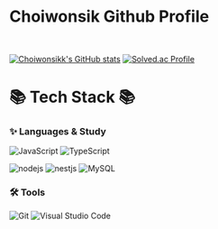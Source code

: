 # Choiwonsik Github Profile

<br>

[![Choiwonsikk's GitHub stats](https://github-readme-stats.vercel.app/api?username=Choiwonsikk&theme=gruvbox&show_icons=true&rank_icon=github)](https://github.com/Choiwonsikk/github-readme-stats)	
[![Solved.ac Profile](http://mazassumnida.wtf/api/v2/generate_badge?boj=tlr5054)](https://solved.ac/tlr5054)
</div>
<!-- -->

# 📚 Tech Stack 📚
### ✨ Languages & Study
<!--![Java](https://img.shields.io/badge/Java-007396.svg?&style=for-the-badge&logo=Java&logoColor=white)-->
<!--![Spring](https://img.shields.io/badge/Spring-6DB33F.svg?&style=for-the-badge&logo=Spring&logoColor=white)-->
<!--![Python](https://img.shields.io/badge/Python-3776AB.svg?&style=for-the-badge&logo=Python&logoColor=white)-->
<!--![Android](https://img.shields.io/badge/Android-3DDC84.svg?&style=for-the-badge&logo=Android&logoColor=white)-->
![JavaScript](https://img.shields.io/badge/JavaScript-F7DF1E.svg?&style=for-the-badge&logo=JavaScript&logoColor=white)
![TypeScript](https://img.shields.io/badge/TypeScript-3178C6.svg?&style=for-the-badge&logo=TypeScript&logoColor=white)

![nodejs](https://img.shields.io/badge/node.js-339933.svg?&style=for-the-badge&logo=nodedotjs&logoColor=white)
![nestjs](https://img.shields.io/badge/nestjs-E0234E.svg?&style=for-the-badge&logo=nestjs&logoColor=white)
![MySQL](https://img.shields.io/badge/MySQL-4479A1.svg?&style=for-the-badge&logo=MySQL&logoColor=white)
<!--!![Oracle](https://img.shields.io/badge/Oracle-F80000.svg?&style=for-the-badge&logo=Oracle&logoColor=white)-->

### 🛠 Tools
![Git](https://img.shields.io/badge/Git-F05032.svg?&style=for-the-badge&logo=Git&logoColor=white)
![Visual Studio Code](https://img.shields.io/badge/Visual%20Studio%20Code-007ACC.svg?&style=for-the-badge&logo=Visual%20Studio%20Code&logoColor=white)
